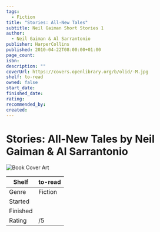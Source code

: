 ```yaml
---
tags:
  - Fiction
title: "Stories: All-New Tales"
subtitle: Neil Gaiman Short Stories 1
author:
  - Neil Gaiman & Al Sarrantonio
publisher: HarperCollins
published: 2010-04-22T08:00:00+01:00
page_count: 
isbn: 
description: ""
coverUrl: https://covers.openlibrary.org/b/olid/-M.jpg
shelf: to-read
owned: false
start_date: 
finished_date: 
rating: 
recommended_by: 
created: 
---
```


# Stories: All-New Tales by Neil Gaiman & Al Sarrantonio

![Book Cover Art](https://covers.openlibrary.org/b/olid/-M.jpg)

| Shelf | to-read |
| --- | --- |
| Genre | Fiction |
| Started |  |
| Finished |  |
| Rating | /5 |

